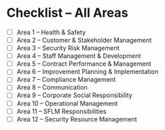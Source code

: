 # Checklist – All Areas

- [ ] Area 1 – Health & Safety
- [ ] Area 2 – Customer & Stakeholder Management
- [ ] Area 3 – Security Risk Management
- [ ] Area 4 – Staff Management & Development
- [ ] Area 5 – Contract Performance & Management
- [ ] Area 6 – Improvement Planning & Implementation
- [ ] Area 7 – Compliance Management
- [ ] Area 8 – Communication
- [ ] Area 9 – Corporate Social Responsibility
- [ ] Area 10 – Operational Management
- [ ] Area 11 – SFLM Responsibilities
- [ ] Area 12 – Security Resource Management
